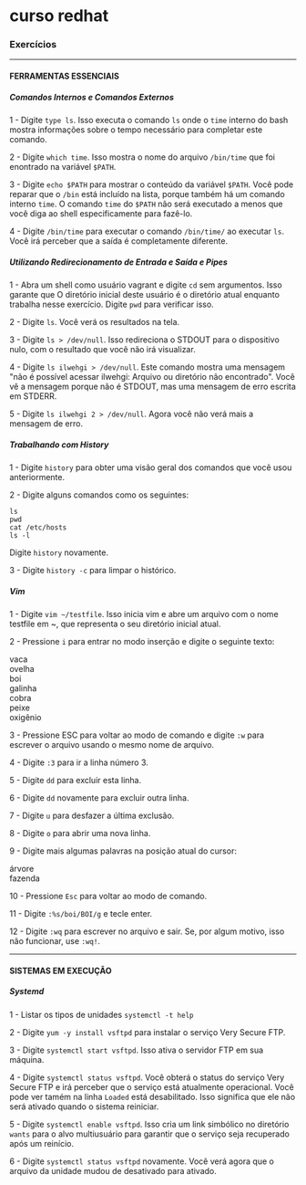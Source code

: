 # curso redhat

### Exercícios

----
#### FERRAMENTAS ESSENCIAIS

##### Comandos Internos e Comandos Externos

1 - Digite ```type ls```. Isso executa o comando ```ls``` onde o ```time``` interno do bash
mostra informações sobre o tempo necessário para completar este comando.

2 - Digite ```which time```. Isso mostra o nome do arquivo ```/bin/time``` que foi enontrado na variável ```$PATH```.

3 - Digite ```echo $PATH``` para mostrar o conteúdo da variável ```$PATH```. Você pode reparar que o ```/bin``` está incluído na lista, porque também há um comando interno ```time```.
O comando ```time``` do ```$PATH``` não será executado a menos que você diga ao shell especificamente para fazê-lo.

4 - Digite ```/bin/time``` para executar o comando ```/bin/time/``` ao executar ```ls```. Você irá perceber que a saída é completamente diferente.



##### Utilizando Redirecionamento de Entrada e Saída e Pipes

1 - Abra um shell como usuário vagrant e digite ```cd``` sem argumentos. Isso garante que
O diretório inicial deste usuário é o diretório atual enquanto trabalha nesse
exercício. Digite ```pwd``` para verificar isso.

2 - Digite ```ls```. Você verá os resultados na tela.

3 - Digite ```ls > /dev/null```. Isso redireciona o STDOUT para o dispositivo nulo, com o resultado que você não irá visualizar.

4 - Digite ```ls ilwehgi > /dev/null```. Este comando mostra uma mensagem "não é possível acessar ilwehgi: Arquivo ou diretório não encontrado". Você vê a mensagem porque não é STDOUT, mas uma
mensagem de erro escrita em STDERR.

5 - Digite ```ls ilwehgi 2 > /dev/null```. Agora você não verá mais a mensagem de erro.


##### Trabalhando com History

1 - Digite ```history``` para obter uma visão geral dos comandos que você usou anteriormente.

2 - Digite alguns comandos como os seguintes:
    
```ls``` <br>
```pwd``` <br>
```cat /etc/hosts``` <br>
```ls -l``` <br>
    
   Digite ```history``` novamente.

3 - Digite ```history -c``` para limpar o histórico.


##### Vim

1 - Digite ```vim ~/testfile```. Isso inicia vim e abre um arquivo com o nome testfile em ~, que representa o seu diretório inicial atual.

2 - Pressione ```i``` para entrar no modo inserção e digite o seguinte texto:

vaca <br>
ovelha <br>
boi <br>
galinha <br>
cobra <br>
peixe <br>
oxigênio <br>

3 - Pressione ESC para voltar ao modo de comando e digite ```:w``` para escrever o arquivo usando o mesmo nome de arquivo.

4 - Digite ```:3``` para ir a linha número 3.

5 - Digite ```dd``` para excluir esta linha.

6 - Digite ```dd``` novamente para excluir outra linha.

7 - Digite ```u``` para desfazer a última exclusão.

8 - Digite ```o``` para abrir uma nova linha.

9 - Digite mais algumas palavras na posição atual do cursor:

árvore <br>
fazenda <br>

10 - Pressione ```Esc``` para voltar ao modo de comando.

11 - Digite ```:%s/boi/BOI/g``` e tecle enter.

12 - Digite ```:wq``` para escrever no arquivo e sair. Se, por algum motivo, isso não funcionar, use ```:wq!```.


----
#### SISTEMAS EM EXECUÇÃO

##### Systemd

1 - Listar os tipos de unidades
```systemctl -t help```

2 - Digite ```yum -y install vsftpd``` para instalar o serviço Very Secure FTP.

3 - Digite ```systemctl start vsftpd```. Isso ativa o servidor FTP em sua máquina.

4 - Digite ```systemctl status vsftpd```. Você obterá o status do serviço Very Secure FTP e irá perceber que o serviço está atualmente operacional. Você pode ver tamém na linha ```Loaded``` está desabilitado. Isso significa que ele não será ativado quando o sistema reiniciar.

5 - Digite ```systemctl enable vsftpd```. Isso cria um link simbólico no diretório ```wants``` para o alvo multiusuário para garantir que o serviço seja recuperado após um reinício.

6 - Digite ```systemctl status vsftpd``` novamente. Você verá agora que o arquivo da unidade mudou de desativado para ativado.
